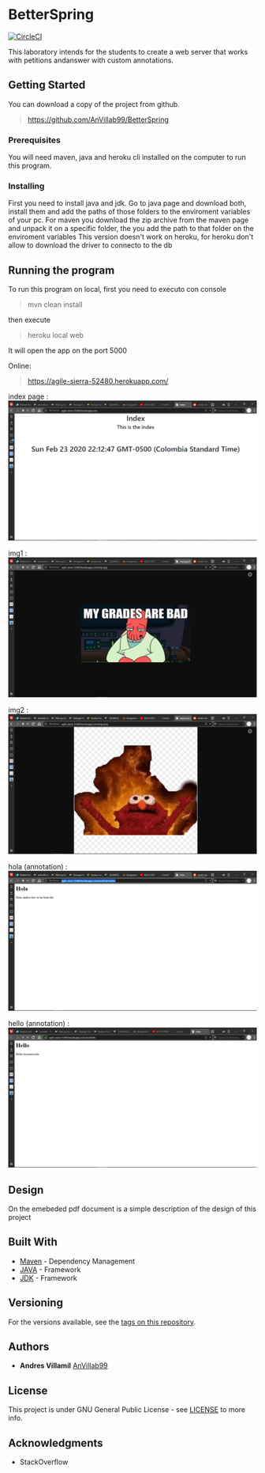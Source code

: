 # BetterSpring
[![CircleCI]()]()

This laboratory intends for the students to create a web server that works with petitions andanswer with custom annotations.

## Getting Started

You can download a copy of the project from github.
>https://github.com/AnVillab99/BetterSpring


### Prerequisites

You will need maven, java and heroku cli installed on the computer to run this program.


### Installing

First you need to install java and jdk.
Go to java page and download both, install them and add the paths of those folders to the enviroment variables of your pc.
For maven you download the zip archive from the maven page and unpack it on a specific folder, the you add the path to that folder on the enviroment variables
This version doesn't work on heroku, for heroku don't allow to download the driver to connecto to the db


## Running the program

To run this program on local, first you need to executo con console
> mvn clean install
>
then execute 
>heroku local web
>
It will open the app on the port 5000

Online:
> https://agile-sierra-52480.herokuapp.com/
>


index page  :
![index](https://github.com/AnVillab99/BetterSpring/blob/master/resources/img/index.png)

img1 :
![img1](https://github.com/AnVillab99/BetterSpring/blob/master/resources/img/img1.png)

img2 :
![img2](https://github.com/AnVillab99/BetterSpring/blob/master/resources/img/img2.png)

hola (annotation) :
![hola](https://github.com/AnVillab99/BetterSpring/blob/master/resources/img/hola.png)

hello (annotation) :
![hello](https://github.com/AnVillab99/BetterSpring/blob/master/resources/img/hello.png)


## Design

On the emebeded pdf document is a simple description of the design of this project 


## Built With

* [Maven](https://maven.apache.org/) - Dependency Management
* [JAVA](https://www.java.com/es/download) - Framework
* [JDK](https://www.oracle.com/technetwork/java/javase/downloads/jdk8-downloads-2133151.html) - Framework

## Versioning

For the versions available, see the [tags on this repository](https://github.com/AnVillab99/BetterSpring/tags). 

## Authors

* **Andres Villamil**  [AnVillab99](https://github.com/AnVillab99)


## License

This project is under GNU General Public License - see [LICENSE](https://github.com/AnVillab99/BetterSpring/blob/master/LICENSE) to more info.

## Acknowledgments

* StackOverflow


